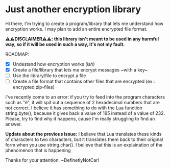 # Just another encryption library

Hi there, I'm trying to create a program/library that lets me understand how encryption works.
I may plan to add an entire encrypted file format.

**⚠️⚠️DISCLAIMER⚠️⚠️: this library isn't meant to be used in any harmful way, so if it will be used in such a way, it's not my fault.**

ROADMAP:
- [x] Undestand how encryption works (*ish*)
- [x] Create a file/library that lets me encrypt messages ~with a key~
- [ ] Use the library/file to encrypt a file
- [ ] Create a file format that contains other files that are encrypted (ex.: encrypted zip-files)

I've recently come to an error: if you try to feed into the program characters such as "è", it will spit out a sequence of 2 hexadecimal numbers that are not correct.
I believe it has something to do with the Lua function string.byte(), because it gives back a value of 195 instead of a value of 232.
Please, try to find why it happens, cause I'm really struggling to find an answer.

**Update about the previous issue:** I believe that Lua translates these kinds of characters to two characters, but it translates them back to their original form when you use string.char(). I believe that this is an explaination of the phenomenon that is happening

Thanks for your attention.
~DefinetlyNotCarl
